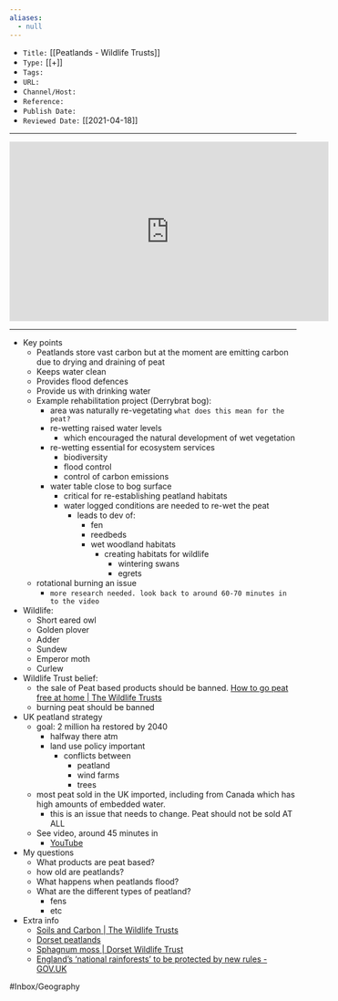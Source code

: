 ```yaml
---
aliases:
  - null
---
```


- `Title:` [[Peatlands - Wildlife Trusts]]
- `Type:` [[+]]
- `Tags:` 
- `URL:` 
- `Channel/Host:` 
- `Reference:` 
- `Publish Date:` 
- `Reviewed Date:` [[2021-04-18]]

---

<center><iframe width="560" height="315" src="https://youtu.be/5mL-TGoCkFw" frameborder="0" allow="accelerometer; autoplay; encrypted-media; gyroscope; picture-in-picture" allowfullscreen></iframe></center>

---

- Key points
	- Peatlands store vast carbon but at the moment are emitting carbon due to drying and draining of peat
	- Keeps water clean 
	- Provides flood defences
	- Provide us with drinking water
	- Example rehabilitation project (Derrybrat bog):
		- area was naturally re-vegetating `what does this mean for the peat?`
		- re-wetting raised water levels
			- which encouraged the natural development of wet vegetation
		- re-wetting essential for ecosystem services
			- biodiversity
			- flood control
			- control of carbon emissions
		- water table close to bog surface
			- critical for re-establishing peatland habitats
			- water logged conditions are needed to re-wet the peat
				- leads to dev of:
					- fen
					- reedbeds
					- wet woodland habitats
						- creating habitats for wildlife
							- wintering swans
							- egrets
	- rotational burning an issue
		- `more research needed. look back to around 60-70 minutes in to the video`
- Wildlife:
	* Short eared owl 
	* Golden plover
	* Adder
	* Sundew
	* Emperor moth
	* Curlew
- Wildlife Trust belief:
	- the sale of Peat based products should be banned.
	[How to go peat free at home | The Wildlife Trusts](https://www.wildlifetrusts.org/actions/how-go-peat-free)
	- burning peat should be banned
- UK peatland strategy
	- goal: 2 million ha restored by 2040
		- halfway there atm
		- land use policy important
			- conflicts between
				- peatland
				- wind farms
				- trees
	- most peat sold in the UK imported, including from Canada which has high amounts of embedded water.
		- this is an issue that needs to change. Peat should not be sold AT ALL
	- See video, around 45 minutes in
		- [YouTube](https://youtu.be/5mL-TGoCkFw)
- My questions
	- What products are peat based?
	- how old are peatlands?
	- What happens when peatlands flood?
	- What are the different types of peatland?
		- fens
		- etc
- Extra info
	- [Soils and Carbon | The Wildlife Trusts](https://www.wildlifetrusts.org/soils-and-carbon)
	- [Dorset peatlands](https://historicengland.org.uk/content/docs/research/peat-database-dorsetpdf/)
	- [Sphagnum moss | Dorset Wildlife Trust](https://www.dorsetwildlifetrust.org.uk/wildlife-explorer/mosses-and-liverworts/sphagnum-moss)
	- [England’s ‘national rainforests’ to be protected by new rules - GOV.UK](https://www.gov.uk/government/news/englands-national-rainforests-to-be-protected-by-new-rules)

#Inbox/Geography 